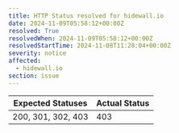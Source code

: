 ```yaml
---
title: HTTP Status resolved for hidewall.io
date: 2024-11-09T05:58:12+00:00Z
resolved: True
resolvedWhen: 2024-11-09T05:58:12+00:00Z
resolvedStartTime: 2024-11-08T11:28:04+00:00Z
severity: notice
affected:
  - hidewall.io
section: issue
---
```


| Expected Statuses | Actual Status  |
|-------------------|----------------|
| 200, 301, 302, 403 | 403 |
